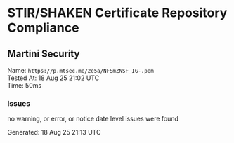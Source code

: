 # STIR/SHAKEN Certificate Repository Compliance

## Martini Security

Name: `https://p.mtsec.me/2e5a/NFSmZNSF_IG-.pem`\
Tested At: 18 Aug 25 21:02 UTC\
Time: 50ms

### Issues

no warning, or error, or notice date level issues were found

Generated: 18 Aug 25 21:13 UTC